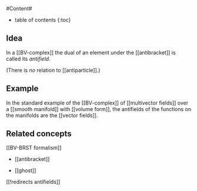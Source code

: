 
#Content#
* table of contents
{:toc}

## Idea

In a [[BV-complex]] the dual of an element under the [[antibracket]] is called its  _antifield_.

(There is _no_ relation to [[antiparticle]].)

## Example

In the standard example of the [[BV-complex]] of [[multivector fields]] over a [[smooth manifold]] with [[volume form]], the antifields of the functions on the manifolds are the [[vector fields]].

## Related concepts

[[BV-BRST formalism]]

* [[antibracket]]

* [[ghost]]

[[!redirects antifields]]
